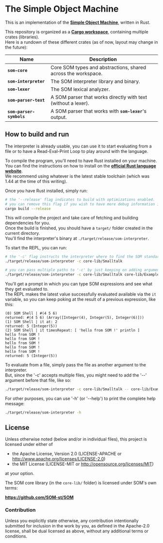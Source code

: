 The Simple Object Machine
=========================

This is an implementation of the [**Simple Object Machine**], written in Rust.

[**Simple Object Machine**]: https://som-st.github.io

This repository is organized as a [**Cargo workspace**], containing multiple crates (libraries).  
Here is a rundown of these different crates (as of now, layout may change in the future):

| Name                     | Description                                                   |
| ------------------------ | ------------------------------------------------------------- |
| **`som-core`**           | Core SOM types and abstractions, shared across the workspace. |
| **`som-interpreter`**    | The SOM interpreter library and binary.                       |
| **`som-lexer`**          | The SOM lexical analyzer.                                     |
| **`som-parser-text`**    | A SOM parser that works directly with text (without a lexer). |
| **`som-parser-symbols`** | A SOM parser that works with **`som-lexer`**'s output.        |

[**Cargo workspace**]: https://doc.rust-lang.org/cargo/reference/workspaces.html

How to build and run
--------------------

The interpreter is already usable, you can use it to start evaluating from a file or to have a Read-Eval-Print Loop to play around with the language.

To compile the program, you'll need to have Rust installed on your machine.  
You can find the instructions on how to install on the [**official Rust language website**].  
We recommend using whatever is the latest stable toolchain (which was 1.44 at the time of this writing).  

[**official Rust language website**]: https://www.rust-lang.org/tools/install

Once you have Rust installed, simply run:

```bash
# the '--release' flag indicates to build with optimizations enabled.
# you can remove this flag if you wish to have more debug information in the emitted binary.
cargo build --release
```

This will compile the project and take care of fetching and building dependencies for you.  
Once the build is finished, you should have a `target/` folder created in the current directory.  
You'll find the interpreter's binary at `./target/release/som-interpreter`.  

To start the REPL, you can run:

```bash
# the '-c' flag instructs the interpreter where to find the SOM standard library.
./target/release/som-interpreter -c core-lib/Smalltalk

# you can pass multiple paths to '-c' by just keeping on adding arguments.
./target/release/som-interpreter -c core-lib/Smalltalk core-lib/Examples
```

You'll get a prompt in which you can type SOM expressions and see what they get evaluated to.  
The REPL makes the latest value successfully evaluated available via the `it` variable, so you can keep poking at the result of a previous expression, like this:

```plain
(0) SOM Shell | #(4 5 6)
returned: #(4 5 6) (Array([Integer(4), Integer(5), Integer(6)]))
(1) SOM Shell | it at: 2
returned: 5 (Integer(5))
(2) SOM Shell | it timesRepeat: [ 'hello from SOM !' println ]
hello from SOM !
hello from SOM !
hello from SOM !
hello from SOM !
hello from SOM !
returned: 5 (Integer(5))
```

To evaluate from a file, simply pass the file as another argument to the interpreter.  
But, since the '-c' accepts multiple files, you might need to add the '--' argument before that file, like so:

```bash
./target/release/som-interpreter -c core-lib/Smalltalk -- core-lib/Examples/Hello.som
```

For other purposes, you can use '-h' (or '--help') to print the complete help message:

```bash
./target/release/som-interpreter -h
```

License
-------

Unless otherwise noted (below and/or in individual files), this project is licensed under either of

- the Apache License, Version 2.0 (LICENSE-APACHE or <http://www.apache.org/licenses/LICENSE-2.0>)
- the MIT License (LICENSE-MIT or <http://opensource.org/licenses/MIT>)

at your option.

The SOM core library (in the `core-lib/` folder) is licensed under SOM's own terms:

**<https://github.com/SOM-st/SOM>**

### Contribution

Unless you explicitly state otherwise, any contribution intentionally submitted for inclusion in the work by you, as defined in the Apache-2.0 license, shall be dual licensed as above, without any additional terms or conditions.
